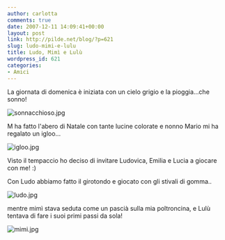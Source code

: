 ```yaml
---
author: carlotta
comments: true
date: 2007-12-11 14:09:41+00:00
layout: post
link: http://pilde.net/blog/?p=621
slug: ludo-mimi-e-lulu
title: Ludo, Mimì e Lulù
wordpress_id: 621
categories:
- Amici
---
```


La giornata di domenica è iniziata con un cielo grigio e la pioggia...che sonno! 

![sonnacchioso.jpg](http://pilde.net/blog/wp-content/uploads/2007/12/sonnacchioso.jpg)




M ha fatto l'abero di Natale con tante lucine colorate e nonno Mario mi ha regalato un igloo... 

![igloo.jpg](http://pilde.net/blog/wp-content/uploads/2007/12/igloo.jpg)




Visto il tempaccio ho deciso di invitare Ludovica, Emilia e Lucia a giocare con me! :)




Con Ludo abbiamo fatto il girotondo e giocato con gli stivali di gomma..

![ludo.jpg](http://pilde.net/blog/wp-content/uploads/2007/12/ludo.jpg)




mentre mimì stava seduta come un pascià sulla mia poltroncina, e Lulù tentava di fare i suoi primi passi da sola!

![mimi.jpg](http://pilde.net/blog/wp-content/uploads/2007/12/mimi.jpg)












